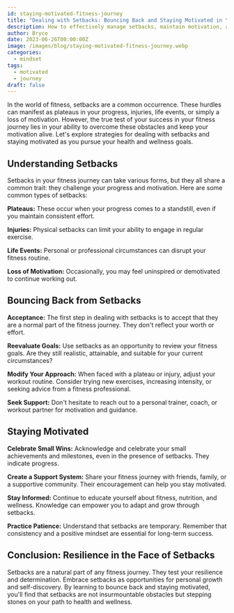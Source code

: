 ```yaml
---
id: staying-motivated-fitness-journey
title: "Dealing with Setbacks: Bouncing Back and Staying Motivated in Your Fitness Journey"
description: How to effectively manage setbacks, maintain motivation, and find resilience in your fitness journey, 
author: Bryce
date: 2023-06-26T00:00:00Z
image: /images/blog/staying-motivated-fitness-journey.webp
categories:
  - mindset
tags:
  - motivated
  - journey
draft: false
---
```


In the world of fitness, setbacks are a common occurrence. These hurdles can manifest as plateaus in your progress, injuries, life events, or simply a loss of motivation. However, the true test of your success in your fitness journey lies in your ability to overcome these obstacles and keep your motivation alive. Let's explore strategies for dealing with setbacks and staying motivated as you pursue your health and wellness goals.

## Understanding Setbacks

Setbacks in your fitness journey can take various forms, but they all share a common trait: they challenge your progress and motivation. Here are some common types of setbacks:

**Plateaus:** These occur when your progress comes to a standstill, even if you maintain consistent effort.

**Injuries:** Physical setbacks can limit your ability to engage in regular exercise.

**Life Events:** Personal or professional circumstances can disrupt your fitness routine.

**Loss of Motivation:** Occasionally, you may feel uninspired or demotivated to continue working out.

## Bouncing Back from Setbacks

**Acceptance:** The first step in dealing with setbacks is to accept that they are a normal part of the fitness journey. They don't reflect your worth or effort.

**Reevaluate Goals:** Use setbacks as an opportunity to review your fitness goals. Are they still realistic, attainable, and suitable for your current circumstances?

**Modify Your Approach:** When faced with a plateau or injury, adjust your workout routine. Consider trying new exercises, increasing intensity, or seeking advice from a fitness professional.

**Seek Support:** Don't hesitate to reach out to a personal trainer, coach, or workout partner for motivation and guidance.

## Staying Motivated

**Celebrate Small Wins:** Acknowledge and celebrate your small achievements and milestones, even in the presence of setbacks. They indicate progress.

**Create a Support System:** Share your fitness journey with friends, family, or a supportive community. Their encouragement can help you stay motivated.

**Stay Informed:** Continue to educate yourself about fitness, nutrition, and wellness. Knowledge can empower you to adapt and grow through setbacks.

**Practice Patience:** Understand that setbacks are temporary. Remember that consistency and a positive mindset are essential for long-term success.

## Conclusion: Resilience in the Face of Setbacks

Setbacks are a natural part of any fitness journey. They test your resilience and determination. Embrace setbacks as opportunities for personal growth and self-discovery. By learning to bounce back and staying motivated, you'll find that setbacks are not insurmountable obstacles but stepping stones on your path to health and wellness.